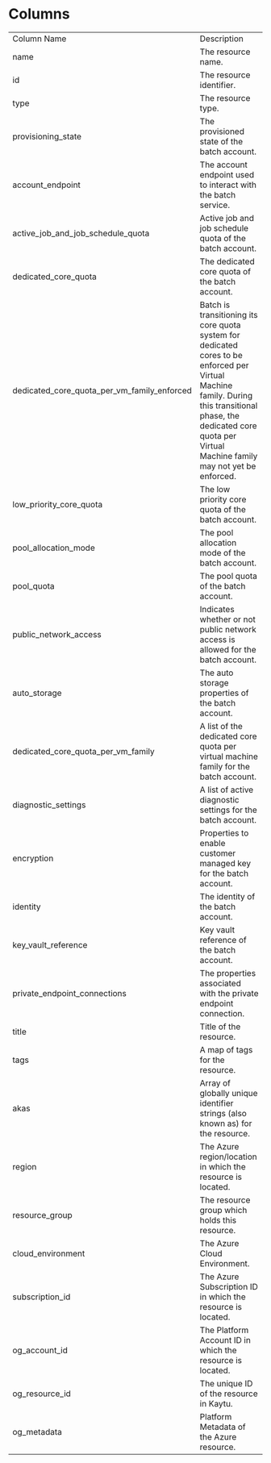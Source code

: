 # Columns  

<table>
	<tr><td>Column Name</td><td>Description</td></tr>
	<tr><td>name</td><td>The resource name.</td></tr>
	<tr><td>id</td><td>The resource identifier.</td></tr>
	<tr><td>type</td><td>The resource type.</td></tr>
	<tr><td>provisioning_state</td><td>The provisioned state of the batch account.</td></tr>
	<tr><td>account_endpoint</td><td>The account endpoint used to interact with the batch service.</td></tr>
	<tr><td>active_job_and_job_schedule_quota</td><td>Active job and job schedule quota of the batch account.</td></tr>
	<tr><td>dedicated_core_quota</td><td>The dedicated core quota of the batch account.</td></tr>
	<tr><td>dedicated_core_quota_per_vm_family_enforced</td><td>Batch is transitioning its core quota system for dedicated cores to be enforced per Virtual Machine family. During this transitional phase, the dedicated core quota per Virtual Machine family may not yet be enforced.</td></tr>
	<tr><td>low_priority_core_quota</td><td>The low priority core quota of the batch account.</td></tr>
	<tr><td>pool_allocation_mode</td><td>The pool allocation mode of the batch account.</td></tr>
	<tr><td>pool_quota</td><td>The pool quota of the batch account.</td></tr>
	<tr><td>public_network_access</td><td>Indicates whether or not public network access is allowed for the batch account.</td></tr>
	<tr><td>auto_storage</td><td>The auto storage properties of the batch account.</td></tr>
	<tr><td>dedicated_core_quota_per_vm_family</td><td>A list of the dedicated core quota per virtual machine family for the batch account.</td></tr>
	<tr><td>diagnostic_settings</td><td>A list of active diagnostic settings for the batch account.</td></tr>
	<tr><td>encryption</td><td>Properties to enable customer managed key for the batch account.</td></tr>
	<tr><td>identity</td><td>The identity of the batch account.</td></tr>
	<tr><td>key_vault_reference</td><td>Key vault reference of the batch account.</td></tr>
	<tr><td>private_endpoint_connections</td><td>The properties associated with the private endpoint connection.</td></tr>
	<tr><td>title</td><td>Title of the resource.</td></tr>
	<tr><td>tags</td><td>A map of tags for the resource.</td></tr>
	<tr><td>akas</td><td>Array of globally unique identifier strings (also known as) for the resource.</td></tr>
	<tr><td>region</td><td>The Azure region/location in which the resource is located.</td></tr>
	<tr><td>resource_group</td><td>The resource group which holds this resource.</td></tr>
	<tr><td>cloud_environment</td><td>The Azure Cloud Environment.</td></tr>
	<tr><td>subscription_id</td><td>The Azure Subscription ID in which the resource is located.</td></tr>
	<tr><td>og_account_id</td><td>The Platform Account ID in which the resource is located.</td></tr>
	<tr><td>og_resource_id</td><td>The unique ID of the resource in Kaytu.</td></tr>
	<tr><td>og_metadata</td><td>Platform Metadata of the Azure resource.</td></tr>
</table>